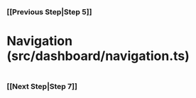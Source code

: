 ### [[Previous Step|Step 5]]

# Navigation (src/dashboard/navigation.ts)

```ts
```

### [[Next Step|Step 7]]